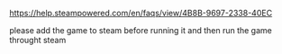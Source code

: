 https://help.steampowered.com/en/faqs/view/4B8B-9697-2338-40EC

please add the game to steam before running it and then run the game throught steam
